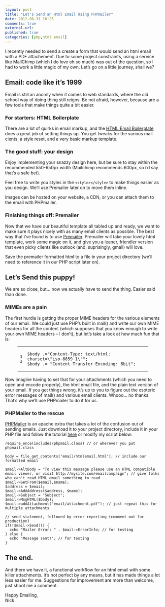 ```yaml
---
layout: post
title: "Let's Send an Html Email Using PHPmailer"
date: 2012-08-31 16:25
comments: true
external-url: 
published: true
categories: [php,html email]
---
```

<p>I recently needed to send a create a form that would send an html email with a PDF attachement. Due to some project constraints, using a service like MailChimp (which I do love oh so much) was out of the question, so I had to work a little magic of my own. Let&#8217;s go on a little journey, shall we?</p>

<h2>Email: code like it&#8217;s 1999</h2>

<p>Email is still an anomly when it comes to web standards, where the old school way of doing thing still reigns. Be not afraid, however, because are a few tools that make things quite a bit easier.</p>

<h3>For starters: HTML Boilerplate</h3>

<p>There are a lot of quirks in email markup, and the <a href="http://htmlemailboilerplate.com/">HTML Email Boilerplate</a> does a great job of setting things up. You get tweaks for the various mail cients, a style reset, and a very basic markup template.</p>

<h3>The good stuff: your design</h3>

<p>Enjoy implementing your snazzy design here, but be sure to stay within the recommended 550-650px width (Mailchimp recommends 600px, so i&#8217;d say that&#8217;s a safe bet).</p>

<p>Feel free to write you styles in the <code>&lt;style&gt;&lt;/style&gt;</code> to make things easier as you design. We&#8217;ll use Premailer later on to move them inline.</p>

<p>Images can be hosted on your website, a CDN, or you can attach them to the email with PHPmailer.</p>

<h3>Finishing things off: Premailer</h3>

<p>Now that we have our beautiful template all tabled up and ready, we want to make sure it plays nicely with as many email clients as possible. The best way that i&#8217;ve found is to use <a href="http://premailer.dialect.ca">Premailer</a>. Premailer will take your lovely html template, work some magic on it, and give you a leaner, friendler version that even picky clients like outlook (and, suprisingly, gmail) will love.</p>

<p>Save the premailer formatted html to a file in your project directory (we&#8217;ll need to reference it in our PHP script later on).</p>

<h2>Let&#8217;s Send this puppy!</h2>

<p>We are so close, but&#8230; now we actually have to send the thing. Easier said than done.</p>

<h3>MIMEs are a pain</h3>

<p>The first hurdle is getting the proper MIME headers for the various elements of our email.
We could just use PHP&#8217;s built in mail() and write our own MIME headers for all the content (which supposes that you know enough to write your own MIME headers &#8211; I don&#8217;t), but let&#8217;s take a look at how much fun that is:</p>

<figure class='code'><div class='highlight'><table><td class='gutter'><pre class='line-numbers'><span class='line-number'>1</span>
<span class='line-number'>2</span>
</pre></td><td class='code'><pre><code class='plain'><span class='line'>$body .="Content-Type: text/html; charset=\"iso-8859-1\"";
</span><span class='line'>$body .= "Content-Transfer-Encoding: 8bit";</span></code></pre></td></tr></table></div></figure>


<p>Now imagine having to set that for your attachments (which you need to open and encode properly), the html email file, and the plain text version of your email. If you get things wrong, it&#8217;s up to you to figure out the esoteric error messages of mail() and various email clients. Whooo&#8230; no thanks. That&#8217;s why we&#8217;ll use PHPmailer to do it for us.</p>

<h3>PHPMailer to the rescue</h3>

<p><a href="http://code.google.com/a/apache-extras.org/p/phpmailer/">PHPMailer</a> is an apache extra that takes a lot of the confusion out of sending emails. Just download it to your project directory, include it in your PHP file and follow the tutorial <a href="http://code.google.com/a/apache-extras.org/p/phpmailer/wiki/UsefulTutorial">here</a> or modify my script below:</p>

```
require_once(includes/phpmail.class) // or wherever you put phpmail.class 
 
body = file_get_contents('email/htmlemail.html'); // include our formatted email

$mail->AltBody = "To view this message please use an HTML compatible email viewer, or visit http://mysite.com/emailcampaign"; // give folks who can't read HTML email something to read
$mail->SetFrom($email,$name);
$address = $email; 
$mail->AddAddress($address, $name);
$mail->Subject = "Subject";
$mail->MsgHTML($body);
$mail->addAttachment("email/attachment.pdf"); // just repeat this for multiple attachments

// send statement, followed by error reporting (comment out for production)
if(!$mail->Send()) {
  echo "Mailer Error: " . $mail->ErrorInfo; // for testing
} else {
  echo 'Message sent!'; // for testing
}
```

<h2>The end.</h2>

<p>And there we have it, a functional workflow for an html email with some killer attachments. It&#8217;s not perfect by any means, but it has made things a lot less easier for me. Suggestions for improvement are more than welcome, just shoot me a comment.</p>

<p>Happy Emailing,<br/>
Nick</p>
